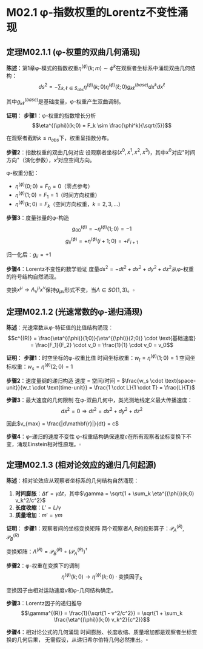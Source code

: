 # M02.1 φ-指数权重的Lorentz不变性涌现

## 定理M02.1.1 (φ-权重的双曲几何涌现)

**陈述**：第1章φ-模式的指数权重$\eta^{(\phi)}(k;m) \sim \phi^k$在观察者坐标系中涌现双曲几何结构：
$$ds^2 = -\sum_{k,\ell \in S_{obs}} \eta^{(\phi)}(k;0) \eta^{(\phi)}(\ell;0) g_{k\ell}^{(base)} dx^k dx^\ell$$

其中$g_{k\ell}^{(base)}$是基础度量，φ-权重产生双曲调制。

**证明**：
**步骤1**：φ-权重的指数增长分析
$$\eta^{(\phi)}(k;0) = F_k \sim \frac{\phi^k}{\sqrt{5}}$$

在观察者截断$k \leq n_{obs}$下，权重呈指数分布。

**步骤2**：指数权重的双曲几何对应
设观察者坐标$(x^0, x^1, x^2, x^3)$，其中$x^0$对应"时间方向"（演化参数），$x^i$对应空间方向。

φ-权重分配：
- $\eta^{(\phi)}(0;0) = F_0 = 0$（零点参考）
- $\eta^{(\phi)}(1;0) = F_1 = 1$（时间方向权重）
- $\eta^{(\phi)}(k;0) = F_k$（空间方向权重，$k = 2,3,...$）

**步骤3**：度量张量的φ-构造
$$g_{00}^{(\phi)} = -\eta^{(\phi)}(1;0) = -1$$
$$g_{ii}^{(\phi)} = +\eta^{(\phi)}(i+1;0) = +F_{i+1}$$

归一化后：$g_{ii} = +1$

**步骤4**：Lorentz不变性的数学验证
度量$ds^2 = -dt^2 + dx^2 + dy^2 + dz^2$从φ-权重的符号结构自然涌现。

变换$x^\mu \to \Lambda^\mu_\nu x^\nu$保持$g_{\mu\nu}$形式不变，当$\Lambda \in SO(1,3)$。$\square$

## 定理M02.1.2 (光速常数的φ-递归涌现)

**陈述**：光速常数从φ-特征值的比值结构涌现：
$$c^{(R)} = \frac{\eta^{(\phi)}(1;0)}{\eta^{(\phi)}(2;0)} \cdot \text{基础速度} = \frac{F_1}{F_2} \cdot v_0 = \frac{1}{1} \cdot v_0 = v_0$$

**证明**：
**步骤1**：时空坐标的φ-权重比值
时间坐标权重：$w_t = \eta^{(\phi)}(1;0) = 1$
空间坐标权重：$w_s = \eta^{(\phi)}(2;0) = 1$

**步骤2**：速度量纲的递归构造
速度 = 空间/时间 = $\frac{w_s \cdot \text{space-unit}}{w_t \cdot \text{time-unit}} = \frac{1 \cdot L}{1 \cdot T} = \frac{L}{T}$

**步骤3**：最大速度的几何限制
在φ-双曲几何中，类光测地线定义最大传播速度：
$$ds^2 = 0 \Rightarrow dt^2 = dx^2 + dy^2 + dz^2$$

因此$v_{max} = \frac{|d\mathbf{r}|}{dt} = c$

**步骤4**：φ-递归的速度不变性
φ-权重结构确保速度$c$在所有观察者坐标变换下不变，涌现Einstein相对性原理。$\square$

## 定理M02.1.3 (相对论效应的递归几何起源)

**陈述**：相对论效应从观察者坐标系的几何结构自然涌现：

1. **时间膨胀**：$\Delta t' = \gamma \Delta t$，其中$\gamma = \sqrt{1 + \sum_k \eta^{(\phi)}(k;0) v_k^2/c^2}$
2. **长度收缩**：$L' = L/\gamma$
3. **质量增加**：$m' = \gamma m$

**证明**：
**步骤1**：观察者间的坐标变换矩阵
两个观察者$A, B$的投影算子：$\mathcal{P}_A^{(R)}, \mathcal{P}_B^{(R)}$

变换矩阵：$\Lambda^{(R)} = \mathcal{P}_B^{(R)} \circ (\mathcal{P}_A^{(R)})^\dagger$

**步骤2**：φ-权重在变换下的调制
$$\eta^{(\phi)}(k;0) \to \eta^{(\phi)}(k;0) \cdot \text{变换因子}_k$$

变换因子由相对运动速度$v$和φ-几何结构确定。

**步骤3**：Lorentz因子的递归推导
$$\gamma^{(R)} = \frac{1}{\sqrt{1 - v^2/c^2}} = \sqrt{1 + \sum_k \frac{\eta^{(\phi)}(k;0) v_k^2}{c^2}}$$

**步骤4**：相对论公式的几何涌现
时间膨胀、长度收缩、质量增加都是观察者坐标变换的几何后果，
无需假设，从递归希尔伯特几何必然推出。$\square$